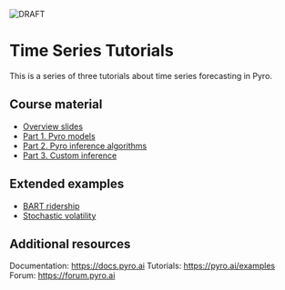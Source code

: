 ![DRAFT](https://img.shields.io/badge/status-DRAFT-red.svg)

# Time Series Tutorials

This is a series of three tutorials about time series forecasting in Pyro.

## Course material

- [Overview slides](https://docs.google.com/presentation/d/1vZFRqvheo_qImvFedxQhNHSwm5vlrG82c2i2sU7dcyE/edit?usp=sharing)
- [Part 1. Pyro models](https://github.com/pyro-ppl/sandbox/blob/master/2019-08-time-series/part_i_models.ipynb)
- [Part 2. Pyro inference algorithms](https://github.com/pyro-ppl/sandbox/blob/master/2019-08-time-series/part_ii_inference.ipynb)
- [Part 3. Custom inference](https://github.com/pyro-ppl/sandbox/blob/master/2019-08-time-series/part_iii_custom.ipynb)

## Extended examples

- [BART ridership](https://github.com/pyro-ppl/sandbox/pull/3)
- [Stochastic volatility](https://github.com/pyro-ppl/sandbox/pull/4)

## Additional resources

Documentation: https://docs.pyro.ai
Tutorials: https://pyro.ai/examples
Forum: https://forum.pyro.ai
